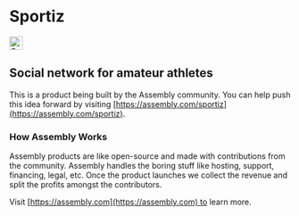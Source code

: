 # Sportiz

<a href="https://assembly.com/sportiz/bounties"><img src="https://asm-badger.herokuapp.com/sportiz/badges/tasks.svg" height="24px" alt="Open Tasks" /></a>

## Social network for amateur athletes

This is a product being built by the Assembly community. You can help push this idea forward by visiting [https://assembly.com/sportiz](https://assembly.com/sportiz).

### How Assembly Works

Assembly products are like open-source and made with contributions from the community. Assembly handles the boring stuff like hosting, support, financing, legal, etc. Once the product launches we collect the revenue and split the profits amongst the contributors.

Visit [https://assembly.com](https://assembly.com) to learn more.
